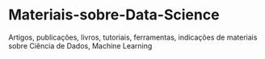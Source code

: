 # Materiais-sobre-Data-Science
Artigos, publicações, livros, tutoriais, ferramentas, indicações de materiais sobre Ciência de Dados, Machine Learning
